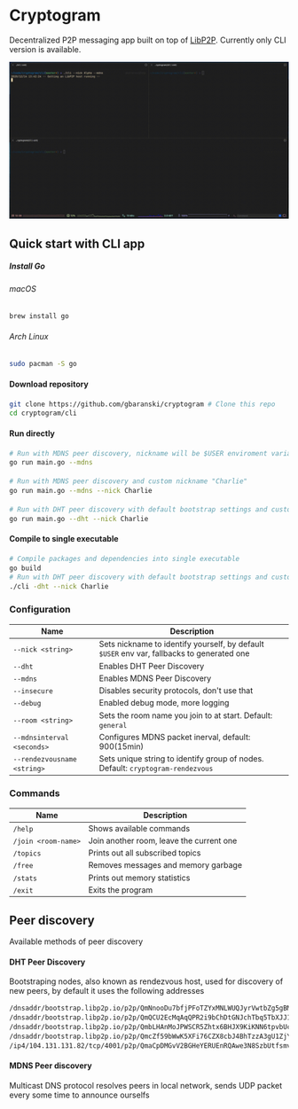 # Cryptogram
Decentralized P2P messaging app built on top of [LibP2P](https://libp2p.io/). Currently only CLI version is available.

![CLI Showcase](docs/cli-showcase-1.gif)

## Quick start with CLI app
##### Install Go
###### macOS
```bash
brew install go
```
###### Arch Linux
```bash
sudo pacman -S go
```

#### Download repository

```bash
git clone https://github.com/gbaranski/cryptogram # Clone this repo
cd cryptogram/cli
```

#### Run directly
```bash
# Run with MDNS peer discovery, nickname will be $USER enviroment variable
go run main.go --mdns

# Run with MDNS peer discovery and custom nickname "Charlie"
go run main.go --mdns --nick Charlie 

# Run with DHT peer discovery with default bootstrap settings and custom nickname "Charlie"
go run main.go --dht --nick Charlie 
```

#### Compile to single executable
```bash
# Compile packages and dependencies into single executable
go build
# Run with DHT peer discovery with default bootstrap settings and custom nickname "Charlie"
./cli -dht --nick Charlie
```

### Configuration
| Name                        | Description                                                                                |
| --------------------------- | ------------------------------------------------------------------------------------------ |
| `--nick <string>`           | Sets nickname to identify yourself, by default `$USER` env var, fallbacks to generated one |
| `--dht`                     | Enables DHT Peer Discovery                                                                 |
| `--mdns`                    | Enables MDNS Peer Discovery                                                                |
| `--insecure`                | Disables security protocols, don't use that                                                |
| `--debug`                   | Enabled debug mode, more logging                                                           |
| `--room <string>`           | Sets the room name you join to at start. Default: `general`                                |
| `--mdnsinterval <seconds>`  | Configures MDNS packet inerval, default: 900(15min)                                        |
| `--rendezvousname <string>` | Sets unique string to identify group of nodes. Default: `cryptogram-rendezvous`            |

### Commands
| Name                | Description                              |
| ------------------- | ---------------------------------------- |
| `/help`             | Shows available commands                 |
| `/join <room-name>` | Join another room, leave the current one |
| `/topics`           | Prints out all subscribed topics         |
| `/free`             | Removes messages and memory garbage      |
| `/stats`            | Prints out memory statistics             |
| `/exit`             | Exits the program                        |



## Peer discovery

Available methods of peer discovery

#### DHT Peer Discovery 
Bootstraping nodes, also known as rendezvous host, used for discovery of new peers, by default it uses the following addresses
```bash
/dnsaddr/bootstrap.libp2p.io/p2p/QmNnooDu7bfjPFoTZYxMNLWUQJyrVwtbZg5gBMjTezGAJN
/dnsaddr/bootstrap.libp2p.io/p2p/QmQCU2EcMqAqQPR2i9bChDtGNJchTbq5TbXJJ16u19uLTa
/dnsaddr/bootstrap.libp2p.io/p2p/QmbLHAnMoJPWSCR5Zhtx6BHJX9KiKNN6tpvbUcqanj75Nb
/dnsaddr/bootstrap.libp2p.io/p2p/QmcZf59bWwK5XFi76CZX8cbJ4BhTzzA3gU1ZjYZcYW3dwt
/ip4/104.131.131.82/tcp/4001/p2p/QmaCpDMGvV2BGHeYERUEnRQAwe3N8SzbUtfsmvsqQLuvuJ # mars.i.ipfs.io
```

#### MDNS Peer discovery
Multicast DNS protocol resolves peers in local network, sends UDP packet every some time to announce ourselfs
